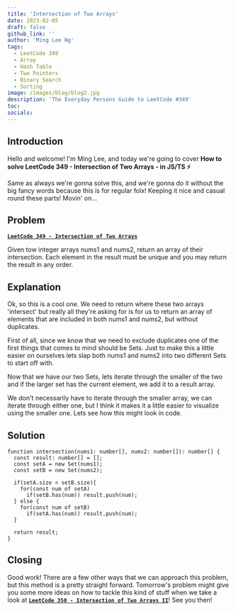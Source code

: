 ```yaml
---
title: 'Intersection of Two Arrays'
date: 2023-02-05
draft: false
github_link: ''
author: 'Ming Lee Ng'
tags:
  - LeetCode 349
  - Array
  - Hash Table
  - Two Pointers
  - Binary Search
  - Sorting
image: /images/blog/blog2.jpg
description: 'The Everyday Persons Guide to LeetCode #349'
toc:
socials:
---
```


## Introduction

Hello and welcome! I'm Ming Lee, and today we're going to cover **How to solve LeetCode 349 - Intersection of Two Arrays - in JS/TS :zap:**

Same as always we're gonna solve this, and we're gonna do it without the big fancy words because this is for regular folx! Keeping it nice and casual
round these parts! Movin' on...

## Problem

<b><a href='https://leetcode.com/problems/'>`LeetCode 349 - Intersection of Two Arrays`</a></b>

Given tow integer arrays nums1 and nums2, return an array of their intersection. Each element in the result must be unique and you may return the
result in any order.

## Explanation

Ok, so this is a cool one. We need to return where these two arrays 'intersect' but really all they're asking for is for us to return an array of
elements that are included in both nums1 and nums2, but without duplicates.

First of all, since we know that we need to exclude duplicates one of the first things that comes to mind should be Sets. Just to make this a little
easier on ourselves lets slap both nums1 and nums2 into two different Sets to start off with.

Now that we have our two Sets, lets iterate through the smaller of the two and if the larger set has the current element, we add it to a result array.

We don't necessarily have to iterate through the smaller array, we can iterate through either one, but I think it makes it a little easier to
visualize using the smaller one. Lets see how this might look in code.

## Solution

```
function intersection(nums1: number[], nums2: number[]): number[] {
  const result: number[] = [];
  const setA = new Set(nums1);
  const setB = new Set(nums2);

  if(setA.size < setB.size){
    for(const num of setA)
      if(setB.has(num)) result.push(num);
  } else {
    for(const num of setB)
      if(setA.has(num)) result.push(num);
  }

  return result;
}
```

## Closing

Good work! There are a few other ways that we can approach this problem, but this method is a pretty straight forward. Tomorrow's problem might give
you some more ideas on how to tackle this kind of stuff when we take a look at
<a href='../intersectionoftwoarraysii/'>**`LeetCode 350 - Intersection of Two Arrays II`**</a>! See you then!
